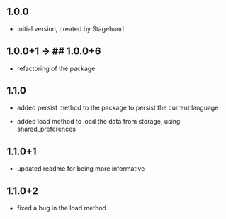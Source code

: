 ## 1.0.0

- Initial version, created by Stagehand

## 1.0.0+1 -> ## 1.0.0+6

- refactoring of the package

## 1.1.0

- added persist method to the package to persist the current language

- added load method to load the data from storage, using shared_preferences

## 1.1.0+1
- updated readme for being more informative

## 1.1.0+2

- fixed a bug in the load method 
